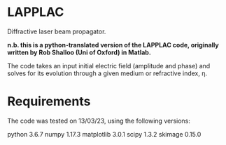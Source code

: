 # LAPPLAC
Diffractive laser beam propagator.

**n.b. this is a python-translated version of the LAPPLAC code, originally written by Rob Shalloo (Uni of Oxford) in Matlab.**

The code takes an input initial electric field (amplitude and phase) and solves for its evolution through a given medium or refractive index, η.



# Requirements
The code was tested on 13/03/23, using the following versions:

python 3.6.7
numpy 1.17.3
matplotlib 3.0.1
scipy 1.3.2
skimage 0.15.0
